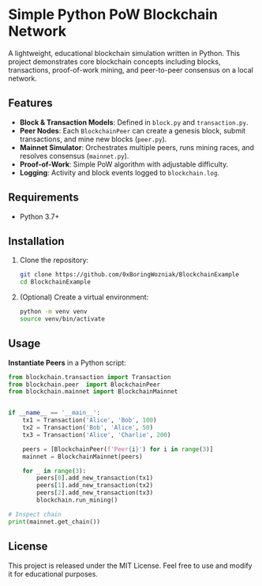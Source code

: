 # Simple Python PoW Blockchain Network

A lightweight, educational blockchain simulation written in Python. This project demonstrates core blockchain concepts including blocks, transactions, proof-of-work mining, and peer-to-peer consensus on a local network.

## Features

* **Block & Transaction Models**: Defined in `block.py` and `transaction.py`.
* **Peer Nodes**: Each `BlockchainPeer` can create a genesis block, submit transactions, and mine new blocks (`peer.py`).
* **Mainnet Simulator**: Orchestrates multiple peers, runs mining races, and resolves consensus (`mainnet.py`).
* **Proof-of-Work**: Simple PoW algorithm with adjustable difficulty.
* **Logging**: Activity and block events logged to `blockchain.log`.

## Requirements

* Python 3.7+

## Installation

1. Clone the repository:

   ```bash
   git clone https://github.com/0xBoringWozniak/BlockchainExample
   cd BlockchainExample
   ```
2. (Optional) Create a virtual environment:

   ```bash
   python -m venv venv
   source venv/bin/activate
   ```

## Usage

**Instantiate Peers** in a Python script:

   ```python
   from blockchain.transaction import Transaction
   from blockchain.peer  import BlockchainPeer
   from blockchain.mainnet import BlockchainMainnet
   
   
   if __name__ == '__main__':
       tx1 = Transaction('Alice', 'Bob', 100)
       tx2 = Transaction('Bob', 'Alice', 50)
       tx3 = Transaction('Alice', 'Charlie', 200)
   
       peers = [BlockchainPeer(f'Peer{i}') for i in range(3)]
       mainnet = BlockchainMainnet(peers)
   
       for _ in range(3):
           peers[0].add_new_transaction(tx1)
           peers[1].add_new_transaction(tx2)
           peers[2].add_new_transaction(tx3)
           blockchain.run_mining()

   # Inspect chain
   print(mainnet.get_chain())
   ```

## License

This project is released under the MIT License. Feel free to use and modify it for educational purposes.
